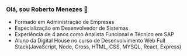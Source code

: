 ### Olá, sou Roberto Menezes 👋

- Formado em Administração de Empresas
- Especialização em Desenvolvedor de Sistemas
- Experiência de 4 anos como Analista Funcional e Técnico em SAP
- Aluno da Digital House no curso de Desenvolvimento Web Full Stack(JavaScript, Node, Cross, HTML, CSS, MYSQL, React, Express)
